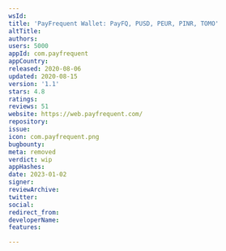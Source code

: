 ```yaml
---
wsId: 
title: 'PayFrequent Wallet: PayFQ, PUSD, PEUR, PINR, TOMO'
altTitle: 
authors: 
users: 5000
appId: com.payfrequent
appCountry: 
released: 2020-08-06
updated: 2020-08-15
version: '1.1'
stars: 4.8
ratings: 
reviews: 51
website: https://web.payfrequent.com/
repository: 
issue: 
icon: com.payfrequent.png
bugbounty: 
meta: removed
verdict: wip
appHashes: 
date: 2023-01-02
signer: 
reviewArchive: 
twitter: 
social: 
redirect_from: 
developerName: 
features: 

---
```


